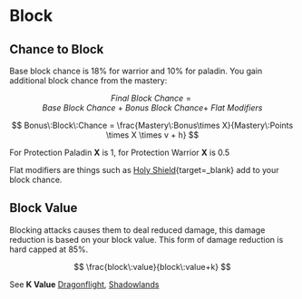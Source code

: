 # Block

## Chance to Block

Base block chance is 18% for warrior and 10% for paladin.
You gain additional block chance from the mastery:

$$
Final\:Block\:Chance = Base\:Block\:Chance\:+\:Bonus\:Block\:Chance+\:Flat\:Modifiers
$$

$$
Bonus\:Block\:Chance = \frac{Mastery\:Bonus\times X}{Mastery\:Points \times X \times v + h}
$$

For Protection Paladin **X** is 1, for Protection Warrior **X** is 0.5

Flat modifiers are things such as [Holy Shield](https://www.wowhead.com/spell=152261/holy-shield){target=_blank} add to your block chance.


## Block Value
Blocking attacks causes them to deal reduced damage, this damage reduction is based on your block value.
This form of damage reduction is hard capped at 85%.

$$
\frac{block\:value}{block\:value+k}
$$

See **K Value** [Dragonflight](../system/constants-df.md), [Shadowlands](../system/constants-sl.md)